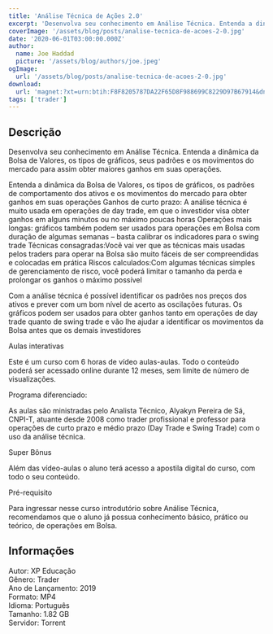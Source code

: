 ```yaml
---
title: 'Análise Técnica de Ações 2.0'
excerpt: 'Desenvolva seu conhecimento em Análise Técnica. Entenda a dinâmica da Bolsa de Valores, os tipos de gráficos, seus padrões e os movimentos do mercado para assim obter maiores ganhos em suas operações.  Entenda a dinâmica da Bolsa de Valores, os tipos de gráficos, os padrões de comport'
coverImage: '/assets/blog/posts/analise-tecnica-de-acoes-2-0.jpg'
date: '2020-06-01T03:00:00.000Z'
author:
  name: Joe Haddad
  picture: '/assets/blog/authors/joe.jpeg'
ogImage:
  url: '/assets/blog/posts/analise-tecnica-de-acoes-2-0.jpg'
download:
  url: 'magnet:?xt=urn:btih:F8F8205787DA22F65D8F988699C8229D97B67914&dn=An%c3%a1lise%20T%c3%a9cnica%20de%20A%c3%a7%c3%b5es%202.0&tr=udp%3a%2f%2ftracker.openbittorrent.com%3a1337%2fannounce&tr=udp%3a%2f%2ftracker.opentrackr.org%3a1337%2fannounce'
tags: ['trader']
---
```

<h2>Descrição</h2>
<p></p><p>Desenvolva seu conhecimento em Análise Técnica. Entenda a dinâmica da Bolsa de Valores, os tipos de gráficos, seus padrões e os movimentos do mercado para assim obter maiores ganhos em suas operações.</p><p>Entenda a dinâmica da Bolsa de Valores, os tipos de gráficos, os padrões de comportamento dos ativos e os movimentos do mercado para obter ganhos em suas operações Ganhos de curto prazo: A análise técnica é muito usada em operações de day trade, em que o investidor visa obter ganhos em alguns minutos ou no máximo poucas horas Operações mais longas: gráficos também podem ser usados para operações em Bolsa com duração de algumas semanas – basta calibrar os indicadores para o swing trade Técnicas consagradas:Você vai ver que as técnicas mais usadas pelos traders para operar na Bolsa são muito fáceis de ser compreendidas e colocadas em prática Riscos calculados:Com algumas técnicas simples de gerenciamento de risco, você poderá limitar o tamanho da perda e prolongar os ganhos o máximo possível</p><p>Com a análise técnica é possível identificar os padrões nos preços dos ativos e prever com um bom nível de acerto as oscilações futuras. Os gráficos podem ser usados para obter ganhos tanto em operações de day trade quanto de swing trade e vão lhe ajudar a identificar os movimentos da Bolsa antes que os demais investidores</p><p>Aulas interativas</p><p>Este é um curso com 6 horas de vídeo aulas-aulas. Todo o conteúdo poderá ser acessado online durante 12 meses, sem limite de número de visualizações.</p><p>Programa diferenciado:</p><p>As aulas são ministradas pelo Analista Técnico, Alyakyn Pereira de Sá, CNPI-T, atuante desde 2008 como trader profissional e professor para operações de curto prazo e médio prazo (Day Trade e Swing Trade) com o uso da análise técnica.</p><p>Super Bônus</p><p>Além das vídeo-aulas o aluno terá acesso a apostila digital do curso, com todo o seu conteúdo.</p><p>Pré-requisito</p><p>Para ingressar nesse curso introdutório sobre Análise Técnica, recomendamos que o aluno já possua conhecimento básico, prático ou teórico, de operações em Bolsa.</p><h2>Informações</h2><p>Autor: XP Educação<br/>Gênero: Trader<br/>Ano de Lançamento: 2019<br/>Formato: MP4<br/>Idioma: Português<br/>Tamanho: 1.82 GB<br/>Servidor: Torrent</p>
